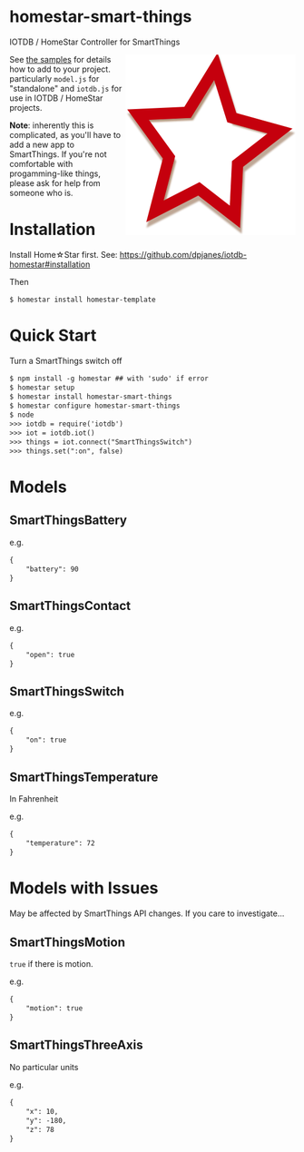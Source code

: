 # homestar-smart-things

IOTDB / HomeStar Controller for SmartThings

<img src="https://github.com/dpjanes/iotdb-homestar/blob/master/docs/HomeStar.png" align="right" />

See <a href="samples/">the samples</a> for details how to add to your project.
particularly <code>model.js</code> for "standalone" and <code>iotdb.js</code>
for use in IOTDB / HomeStar projects.

**Note**: inherently this is complicated, as you'll have to add
a new app to SmartThings. If you're not comfortable with 
progamming-like things, please ask for help from someone who is.

# Installation

Install Home☆Star first. 
See: https://github.com/dpjanes/iotdb-homestar#installation

Then

    $ homestar install homestar-template

# Quick Start

Turn a SmartThings switch off

	$ npm install -g homestar ## with 'sudo' if error
	$ homestar setup
	$ homestar install homestar-smart-things
    $ homestar configure homestar-smart-things
	$ node
	>>> iotdb = require('iotdb')
	>>> iot = iotdb.iot()
	>>> things = iot.connect("SmartThingsSwitch")
	>>> things.set(":on", false)

# Models
## SmartThingsBattery
e.g. 

    {
        "battery": 90
    }

## SmartThingsContact
e.g. 

    {
        "open": true
    }

## SmartThingsSwitch

e.g. 

    {
        "on": true
    }

## SmartThingsTemperature

In Fahrenheit

e.g. 

    {
        "temperature": 72
    }


# Models with Issues

May be affected by SmartThings API changes. If you care to investigate...

## SmartThingsMotion

<code>true</code> if there is motion.

e.g. 

    {
        "motion": true
    }

## SmartThingsThreeAxis

No particular units

e.g. 

    {
        "x": 10,
        "y": -180,
        "z": 78
    }
